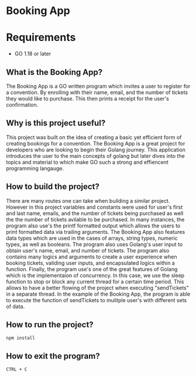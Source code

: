 # Booking App

# Requirements 
* GO 1.18 or later

## What is the Booking App?
The Booking App is a GO written program which invites a user to register for a convention. By enrolling with their name, email, and the number of tickets they would like to purchase. This then prints a receipt for the user's confirmation.

## Why is this project useful?
This project was built on the idea of creating a basic yet efficient form of creating bookings for a convention.
The Booking App is a great project for developers who are looking to begin their Golang journey. This application 
introduces the user to the main concepts of golang but later dives into the topics and material to which make GO 
such a strong and effiencent programming langauge.

## How to build the project?
There are many routes one can take when building a similar project. However in this project variables 
and constants were used for user's first and last name, emails, and the number of tickets being purchased 
as well the the number of tickets avilable to be purchased. In many instances, the program also use's the 
printf formatted output which allows the users to print formatted data via trailing arguments. The Booking 
App also features data types which are used in the cases of arrays, string types, numeric types, as well as 
booleans. The program also uses Golang's user input to obtain user's name, email, and number of tickets. 
The program also contains many logics and arguments to create a user experience when booking tickets, 
validing user inputs, and encapsulated logics within a function. Finally, the program use's one of the great 
features of Golang which is the implementaion of concurrency. In this case, we use the sleep function to stop 
or block any current thread for a certain time period. This allows to have a better flowing of the project when 
executing "sendTickets" in a separate thread. In the example of the Booking App, the program is able to execute 
the function of sendTickets to mulitple user's with different sets of data.

## How to run the project? 
    npm install 
    

## How to exit the program?
    CTRL + C
